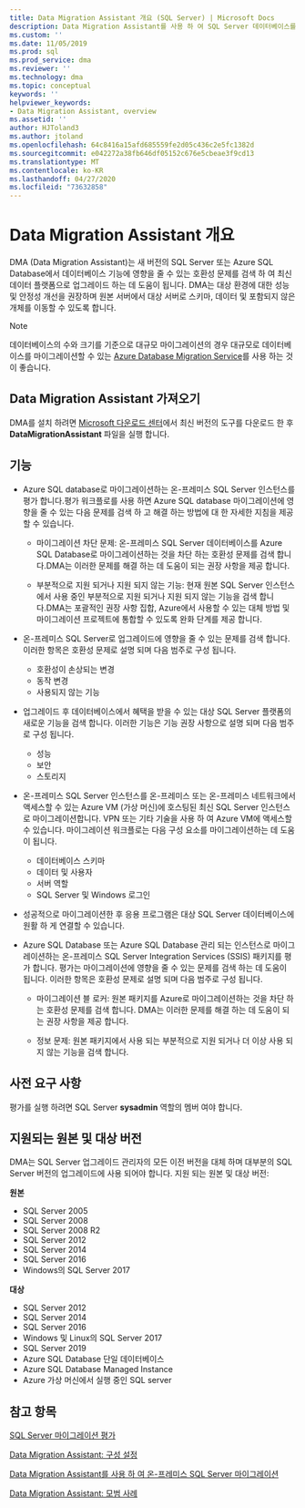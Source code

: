 ```yaml
---
title: Data Migration Assistant 개요 (SQL Server) | Microsoft Docs
description: Data Migration Assistant를 사용 하 여 SQL Server 데이터베이스를 다른 SQL Server 또는 Azure 데이터베이스로 마이그레이션하는 방법에 대해 알아봅니다.
ms.custom: ''
ms.date: 11/05/2019
ms.prod: sql
ms.prod_service: dma
ms.reviewer: ''
ms.technology: dma
ms.topic: conceptual
keywords: ''
helpviewer_keywords:
- Data Migration Assistant, overview
ms.assetid: ''
author: HJToland3
ms.author: jtoland
ms.openlocfilehash: 64c8416a15afd685559fe2d05c436c2e5fc1382d
ms.sourcegitcommit: e042272a38fb646df05152c676e5cbeae3f9cd13
ms.translationtype: MT
ms.contentlocale: ko-KR
ms.lasthandoff: 04/27/2020
ms.locfileid: "73632858"
---
```

# <a name="overview-of-data-migration-assistant"></a>Data Migration Assistant 개요

DMA (Data Migration Assistant)는 새 버전의 SQL Server 또는 Azure SQL Database에서 데이터베이스 기능에 영향을 줄 수 있는 호환성 문제를 검색 하 여 최신 데이터 플랫폼으로 업그레이드 하는 데 도움이 됩니다. DMA는 대상 환경에 대한 성능 및 안정성 개선을 권장하며 원본 서버에서 대상 서버로 스키마, 데이터 및 포함되지 않은 개체를 이동할 수 있도록 합니다.

> [!NOTE]
> 데이터베이스의 수와 크기를 기준으로 대규모 마이그레이션의 경우 대규모로 데이터베이스를 마이그레이션할 수 있는 [Azure Database Migration Service](/azure/dms/dms-overview)를 사용 하는 것이 좋습니다.
  
## <a name="get-data-migration-assistant"></a>Data Migration Assistant 가져오기

DMA를 설치 하려면 [Microsoft 다운로드 센터](https://www.microsoft.com/download/details.aspx?id=53595)에서 최신 버전의 도구를 다운로드 한 후 **DataMigrationAssistant** 파일을 실행 합니다.

## <a name="capabilities"></a>기능

- Azure SQL database로 마이그레이션하는 온-프레미스 SQL Server 인스턴스를 평가 합니다.평가 워크플로를 사용 하면 Azure SQL database 마이그레이션에 영향을 줄 수 있는 다음 문제를 검색 하 고 해결 하는 방법에 대 한 자세한 지침을 제공할 수 있습니다.

  - 마이그레이션 차단 문제: 온-프레미스 SQL Server 데이터베이스를 Azure SQL Database로 마이그레이션하는 것을 차단 하는 호환성 문제를 검색 합니다.DMA는 이러한 문제를 해결 하는 데 도움이 되는 권장 사항을 제공 합니다.

  - 부분적으로 지원 되거나 지원 되지 않는 기능: 현재 원본 SQL Server 인스턴스에서 사용 중인 부분적으로 지원 되거나 지원 되지 않는 기능을 검색 합니다.DMA는 포괄적인 권장 사항 집합, Azure에서 사용할 수 있는 대체 방법 및 마이그레이션 프로젝트에 통합할 수 있도록 완화 단계를 제공 합니다.

- 온-프레미스 SQL Server로 업그레이드에 영향을 줄 수 있는 문제를 검색 합니다.이러한 항목은 호환성 문제로 설명 되며 다음 범주로 구성 됩니다.

  - 호환성이 손상되는 변경
  - 동작 변경
  - 사용되지 않는 기능

- 업그레이드 후 데이터베이스에서 혜택을 받을 수 있는 대상 SQL Server 플랫폼의 새로운 기능을 검색 합니다. 이러한 기능은 기능 권장 사항으로 설명 되며 다음 범주로 구성 됩니다.

  - 성능
  - 보안
  - 스토리지

- 온-프레미스 SQL Server 인스턴스를 온-프레미스 또는 온-프레미스 네트워크에서 액세스할 수 있는 Azure VM (가상 머신)에 호스팅된 최신 SQL Server 인스턴스로 마이그레이션합니다. VPN 또는 기타 기술을 사용 하 여 Azure VM에 액세스할 수 있습니다. 마이그레이션 워크플로는 다음 구성 요소를 마이그레이션하는 데 도움이 됩니다.

  - 데이터베이스 스키마
  - 데이터 및 사용자
  - 서버 역할
  - SQL Server 및 Windows 로그인

- 성공적으로 마이그레이션한 후 응용 프로그램은 대상 SQL Server 데이터베이스에 원활 하 게 연결할 수 있습니다.

- Azure SQL Database 또는 Azure SQL Database 관리 되는 인스턴스로 마이그레이션하는 온-프레미스 SQL Server Integration Services (SSIS) 패키지를 평가 합니다. 평가는 마이그레이션에 영향을 줄 수 있는 문제를 검색 하는 데 도움이 됩니다. 이러한 항목은 호환성 문제로 설명 되며 다음 범주로 구성 됩니다.

  - 마이그레이션 블 로커: 원본 패키지를 Azure로 마이그레이션하는 것을 차단 하는 호환성 문제를 검색 합니다. DMA는 이러한 문제를 해결 하는 데 도움이 되는 권장 사항을 제공 합니다.

  - 정보 문제: 원본 패키지에서 사용 되는 부분적으로 지원 되거나 더 이상 사용 되지 않는 기능을 검색 합니다.

## <a name="prerequisites"></a>사전 요구 사항

평가를 실행 하려면 SQL Server **sysadmin** 역할의 멤버 여야 합니다.

## <a name="supported-source-and-target-versions"></a>지원되는 원본 및 대상 버전

DMA는 SQL Server 업그레이드 관리자의 모든 이전 버전을 대체 하며 대부분의 SQL Server 버전의 업그레이드에 사용 되어야 합니다. 지원 되는 원본 및 대상 버전:

**원본**

- SQL Server 2005
- SQL Server 2008
- SQL Server 2008 R2
- SQL Server 2012
- SQL Server 2014
- SQL Server 2016
-  Windows의 SQL Server 2017

**대상**

- SQL Server 2012
- SQL Server 2014
- SQL Server 2016
- Windows 및 Linux의 SQL Server 2017
- SQL Server 2019
- Azure SQL Database 단일 데이터베이스
- Azure SQL Database Managed Instance
- Azure 가상 머신에서 실행 중인 SQL server

## <a name="see-also"></a>참고 항목

[SQL Server 마이그레이션 평가](../dma/dma-assesssqlonprem.md)

[Data Migration Assistant: 구성 설정](../dma/dma-configurationsettings.md)

[Data Migration Assistant를 사용 하 여 온-프레미스 SQL Server 마이그레이션](../dma/dma-migrateonpremsql.md)

[Data Migration Assistant: 모범 사례](../dma/dma-bestpractices.md)
